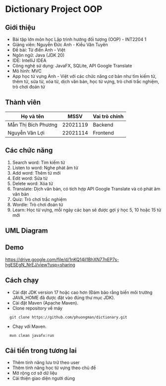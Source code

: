 # Dictionary Project OOP

## Giới thiệu
- Bài tập lớn môn học Lập trình hướng đối tượng (OOP) - INT2204 1
- Giảng viên: Nguyễn Đức Anh - Kiều Văn Tuyên
- Đề bài: Từ điển Anh - Việt
- Ngôn ngữ: Java (JDK 20)
- IDE: IntelliJ IDEA
- Công nghệ sử dụng: JavaFX, SQLite, API Google Translate
- Mô hình: MVC
- App học từ vựng Anh - Việt với các chức năng cơ bản như tìm kiếm từ, thêm từ, sửa từ, xóa từ, dịch văn bản, học từ vựng, trò chơi trắc nghiệm, trò chơi đoán từ 

## Thành viên
| Họ và tên           | MSSV      | Vai trò chính |
| ------------------- | --------- |---------------|
| Mẫn Thị Bích Phương | 22021119  | Backend       |
| Nguyễn Văn Lợi      | 22021114  | Frontend      |

## Các chức năng
1. Search word: Tìm kiếm từ
2. Listen to word: Nghe phát âm từ
3. Add word: Thêm từ mới
4. Edit word: Sửa từ
5. Delete word: Xóa từ
6. Translate: Dịch văn bản, có tích hợp API Google Translate và có phát âm văn bản
7. Quiz: Trò chơi trắc nghiệm
8. Wordle: Trò chơi đoán từ
9. Learn: Học từ vựng, mỗi ngày các bạn sẽ được gợi ý học 5, 10 hoặc 15 từ mới

## UML Diagram

## Demo
https://drive.google.com/file/d/1nKQ14il1BhXN77nEP7s-hgESEgN_NrEJ/view?usp=sharing

## Cách chạy
- Cài đặt JDK version 17 hoặc cao hơn (Đảm bảo rằng biến môi trường JAVA_HOME đã được đặt vào đúng thư mục JDK).
- Cài đặt Maven (Apache Maven).
- Clone repository về máy
```
  git clone https://github.com/phuongman/dictionary.git
```
- Chạy với Maven.
```
  mvn clean javafx:run
```



## Cải tiến trong tương lai
- Thêm tính năng lưu trữ theo user
- Thêm tính năng học từ vựng theo chủ đề
- Mở rộng cơ sở dữ liệu
- Cải thiện giao diện người dùng




